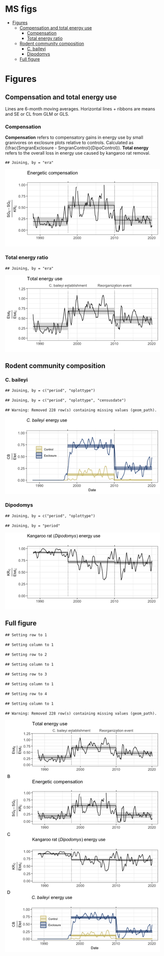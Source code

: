 MS figs
================

  - [Figures](#figures)
      - [Compensation and total energy
        use](#compensation-and-total-energy-use)
          - [Compensation](#compensation)
          - [Total energy ratio](#total-energy-ratio)
      - [Rodent community composition](#rodent-community-composition)
          - [C. baileyi](#c.-baileyi)
          - [Dipodomys](#dipodomys)
      - [Full figure](#full-figure)

# Figures

## Compensation and total energy use

Lines are 6-month moving averages. Horizontal lines + ribbons are means
and SE or CL from GLM or GLS.

### Compensation

**Compensation** refers to compensatory gains in energy use by small
granivores on exclosure plots relative to controls. Calculated as
\(\frac{SmgranExclosure - SmgranControl}{DipoControl}\). **Total
energy** refers to the overall loss in energy use caused by kangaroo rat
removal.

    ## Joining, by = "era"

![](rodents_files/figure-gfm/unnamed-chunk-1-1.png)<!-- -->

### Total energy ratio

    ## Joining, by = "era"

![](rodents_files/figure-gfm/unnamed-chunk-2-1.png)<!-- -->

## Rodent community composition

### C. baileyi

    ## Joining, by = c("period", "oplottype")

    ## Joining, by = c("period", "oplottype", "censusdate")

    ## Warning: Removed 228 row(s) containing missing values (geom_path).

![](rodents_files/figure-gfm/unnamed-chunk-3-1.png)<!-- -->

### Dipodomys

    ## Joining, by = c("period", "oplottype")

    ## Joining, by = "period"

![](rodents_files/figure-gfm/unnamed-chunk-4-1.png)<!-- -->

## Full figure

    ## Setting row to 1

    ## Setting column to 1

    ## Setting row to 2

    ## Setting column to 1

    ## Setting row to 3

    ## Setting column to 1

    ## Setting row to 4

    ## Setting column to 1

    ## Warning: Removed 228 row(s) containing missing values (geom_path).

![](rodents_files/figure-gfm/unnamed-chunk-5-1.png)<!-- -->
